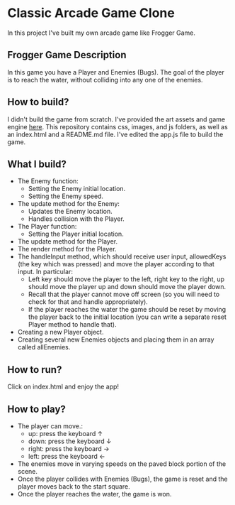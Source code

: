 # Classic Arcade Game Clone

In this project I've built my own arcade game like Frogger Game.

## Frogger Game Description
In this game you have a Player and Enemies (Bugs). The goal of the player is to reach the water, without colliding into any one of the enemies.

## How to build?
I didn't build the game from scratch. I've provided the art assets and game engine
[here](https://github.com/udacity/frontend-nanodegree-arcade-game). This repository contains css, images, and js folders, as well as an index.html and a README.md file. I've edited the app.js file to build the game.

## What I build?
- The Enemy function:
  - Setting the Enemy initial location.
  - Setting the Enemy speed.
- The update method for the Enemy:
  - Updates the Enemy location.
  - Handles collision with the Player.
- The Player function:
  - Setting the Player initial location.
- The update method for the Player.
- The render method for the Player.
- The handleInput method, which should receive user input, allowedKeys (the key which was pressed) and move the player according to that input. In particular:
  - Left key should move the player to the left, right key to the right, up should move the player up and down should move the player down.
  - Recall that the player cannot move off screen (so you will need to check for that and handle appropriately).
  - If the player reaches the water the game should be reset by moving the player back to the initial location (you can write a separate reset Player method to handle that).
- Creating a new Player object.
- Creating several new Enemies objects and placing them in an array called allEnemies.

## How to run?
Click on index.html and enjoy the app!

## How to play?
- The player can move.:
  - up: press the keyboard ↑
  - down: press the keyboard ↓
  - right: press the keyboard →
  - left: press the keyboard ←
- The enemies move in varying speeds on the paved block portion of the scene.
- Once the player collides with Enemies (Bugs), the game is reset and the player moves back to the start square.
- Once the player reaches the water, the game is won.
